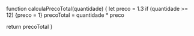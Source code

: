 function calculaPrecoTotal(quantidade) {
  let preco = 1.3
  if (quantidade >= 12) {preco = 1}
  precoTotal = quantidade * preco
  
  return precoTotal
}